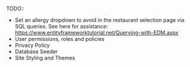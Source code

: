 TODO::
- Set an allergy dropdown to avoid in the restaurant selection page via SQL queries. See here for assistance: https://www.entityframeworktutorial.net/Querying-with-EDM.aspx
- User permissions, roles and policies
- Privacy Policy
- Database Seeder
- Site Styling and Themes
